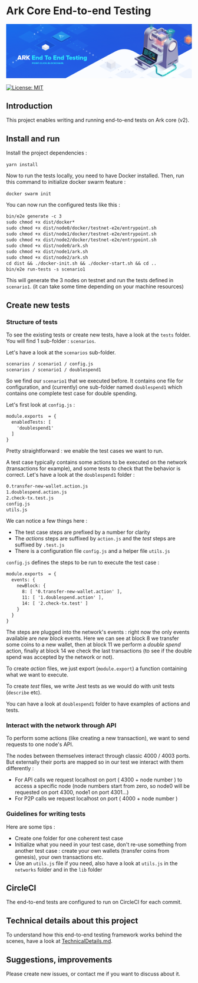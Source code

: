 # Ark Core End-to-end Testing

<p align="center">
    <img src="./img/core-e2e-banner.png" />
</p>

[![License: MIT](https://badgen.now.sh/badge/license/MIT/green)](./LICENSE)

## Introduction

This project enables writing and running end-to-end tests on Ark core (v2).

## Install and run

Install the project dependencies :

`yarn install`

Now to run the tests locally, you need to have Docker installed. Then, run this command to initialize docker swarm feature :

`docker swarm init`

You can now run the configured tests like this :

    bin/e2e generate -c 3
    sudo chmod +x dist/docker*
    sudo chmod +x dist/node0/docker/testnet-e2e/entrypoint.sh
    sudo chmod +x dist/node1/docker/testnet-e2e/entrypoint.sh
    sudo chmod +x dist/node2/docker/testnet-e2e/entrypoint.sh
    sudo chmod +x dist/node0/ark.sh
    sudo chmod +x dist/node1/ark.sh
    sudo chmod +x dist/node2/ark.sh
    cd dist && ./docker-init.sh && ./docker-start.sh && cd ..
    bin/e2e run-tests -s scenario1

This will generate the 3 nodes on testnet and run the tests defined in `scenario1`. (it can take some time depending on your machine resources)

## Create new tests

### Structure of tests

To see the existing tests or create new tests, have a look at the `tests` folder. You will find 1 sub-folder : `scenarios`.

Let's have a look at the `scenarios` sub-folder.

    scenarios / scenario1 / config.js
    scenarios / scenario1 / doublespend1

So we find our `scenario1` that we executed before. It contains one file for configuration, and (currently) one sub-folder named `doublespend1` which contains one complete test case for double spending.

Let's first look at `config.js` :

    module.exports  = {
      enabledTests: [
        'doublespend1'
      ]
    }

Pretty straightforward : we enable the test cases we want to run.

A test case typically contains some actions to be executed on the network (transactions for example), and some tests to check that the behavior is correct. Let's have a look at the `doublespend1` folder :

    0.transfer-new-wallet.action.js
    1.doublespend.action.js
    2.check-tx.test.js
    config.js
    utils.js

We can notice a few things here :

-   The test case steps are prefixed by a number for clarity
-   The _actions_ steps are suffixed by `action.js` and the _test_ steps are suffixed by `.test.js`
-   There is a configuration file `config.js` and a helper file `utils.js`

`config.js` defines the steps to be run to execute the test case :

    module.exports  = {
      events: {
        newBlock: {
          8: [ '0.transfer-new-wallet.action' ],
          11: [ '1.doublespend.action' ],
          14: [ '2.check-tx.test' ]
        }
      }
    }

The steps are plugged into the network's events : right now the only events available are _new block_ events. Here we can see at block 8 we transfer some coins to a new wallet, then at block 11 we perform a _double spend_ action, finally at block 14 we check the last transactions (to see if the double spend was accepted by the network or not).

To create _action_ files, we just export (`module.export`) a function containing what we want to execute.

To create _test_ files, we write Jest tests as we would do with unit tests (`describe` etc).

You can have a look at `doublespend1` folder to have examples of actions and tests.

### Interact with the network through API

To perform some actions (like creating a new transaction), we want to send requests to one node's API.

The nodes between themselves interact through classic 4000 / 4003 ports. But externally their ports are mapped so in our test we interact with them differently :

-   For API calls we request localhost on port ( 4300 + node number ) to access a specific node (node numbers start from zero, so node0 will be requested on port 4300, node1 on port 4301...)
-   For P2P calls we request localhost on port ( 4000 + node number )

### Guidelines for writing tests

Here are some tips :

-   Create one folder for one coherent test case
-   Initialize what you need in your test case, don't re-use something from another test case : create your own wallets (transfer coins from genesis), your own transactions etc.
-   Use an `utils.js` file if you need, also have a look at `utils.js` in the `networks` folder and in the `lib` folder

## CircleCI

The end-to-end tests are configured to run on CircleCI for each commit.

## Technical details about this project

To understand how this end-to-end testing framework works behind the scenes, have a look at [TechnicalDetails.md](TechnicalDetails.md).

## Suggestions, improvements

Please create new issues, or contact me if you want to discuss about it.
